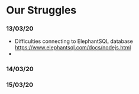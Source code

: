 # Our Struggles

### 13/03/20
* Difficulties connecting to ElephantSQL database  
https://www.elephantsql.com/docs/nodejs.html
* 


### 14/03/20



### 15/03/20
